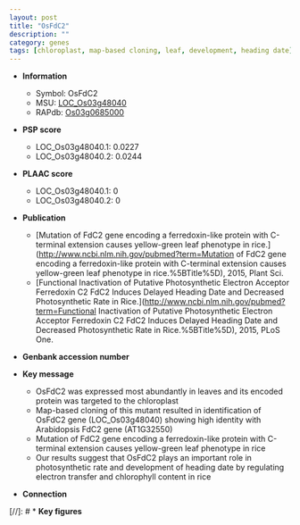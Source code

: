 ```yaml
---
layout: post
title: "OsFdC2"
description: ""
category: genes
tags: [chloroplast, map-based cloning, leaf, development, heading date]
---
```


* **Information**  
    + Symbol: OsFdC2  
    + MSU: [LOC_Os03g48040](http://rice.plantbiology.msu.edu/cgi-bin/ORF_infopage.cgi?orf=LOC_Os03g48040)  
    + RAPdb: [Os03g0685000](http://rapdb.dna.affrc.go.jp/viewer/gbrowse_details/irgsp1?name=Os03g0685000)  

* **PSP score**  
    + LOC_Os03g48040.1: 0.0227 
    + LOC_Os03g48040.2: 0.0244 

* **PLAAC score**  
    + LOC_Os03g48040.1: 0 
    + LOC_Os03g48040.2: 0 

* **Publication**  
    + [Mutation of FdC2 gene encoding a ferredoxin-like protein with C-terminal extension causes yellow-green leaf phenotype in rice.](http://www.ncbi.nlm.nih.gov/pubmed?term=Mutation of FdC2 gene encoding a ferredoxin-like protein with C-terminal extension causes yellow-green leaf phenotype in rice.%5BTitle%5D), 2015, Plant Sci.
    + [Functional Inactivation of Putative Photosynthetic Electron Acceptor Ferredoxin C2 FdC2 Induces Delayed Heading Date and Decreased Photosynthetic Rate in Rice.](http://www.ncbi.nlm.nih.gov/pubmed?term=Functional Inactivation of Putative Photosynthetic Electron Acceptor Ferredoxin C2 FdC2 Induces Delayed Heading Date and Decreased Photosynthetic Rate in Rice.%5BTitle%5D), 2015, PLoS One.

* **Genbank accession number**  

* **Key message**  
    + OsFdC2 was expressed most abundantly in leaves and its encoded protein was targeted to the chloroplast
    + Map-based cloning of this mutant resulted in identification of OsFdC2 gene (LOC_Os03g48040) showing high identity with Arabidopsis FdC2 gene (AT1G32550)
    + Mutation of FdC2 gene encoding a ferredoxin-like protein with C-terminal extension causes yellow-green leaf phenotype in rice
    + Our results suggest that OsFdC2 plays an important role in photosynthetic rate and development of heading date by regulating electron transfer and chlorophyll content in rice

* **Connection**  

[//]: # * **Key figures**  



